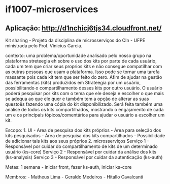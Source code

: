 # if1007-microservices

## Aplicação: http://d1nchicj6tjs34.cloudfront.net/

Kit sharing - Projeto da disciplina de microsserviços do CIn - UFPE ministrada pelo Prof. Vinicius Garcia.

contexto:  uma problema/oportunidade analisado pelo nosso grupo na plataforma streteegia eh sobre o uso dos kits por parte de cada usuário, cada um tem que criar seus proprios kits e não consegue compatilhar com as outras pessoas que usam a plataforma. Isso pode se tornar uma tarefa massante pois cada kit tem que ser feito do zero. Afim de ajudar na gestão das ferramentas (kits) produzidos em Strateegia por um usuário, possibilitando o compartilhamento desses kits por outro usuário. O usuário poderá pesquisar por kits com o tema que ele deseja e escolher o que mais se adequa ao que ele quer e também tem a opção de alterar as suas questoẽs fazendo uma cópia do kit disponibilizado. Será feita também uma análise de todos os kits compartilhados, mostrando o engajamento de cada um e os principais tópicos/comentários para ajudar o usuário a escolher um kit.

Escopo: 1. UI
                 - Area de pesquisa dos kits próprios
                 - Área para seleção dos kits pesquisados
                 - Área de pesquisa dos kits compartilhados
                 - Possibilidade de adicionar tais kits aos seus próprios
        2. microsserviços
                  Serviço 1 - Responsável por cuidar do compartilhamento de kits de um determinado usuário (ks-core)
                  Serviço 2 - Responsável por cuidar da análise dos kits (ks-analysis)
                  Serviço 3 - Responsável por cuidar da autenticação (ks-auth)

Metas: 1 semana - iniciar front, fazer ks-auth, iniciar ks-core

Membros: - Matheus Lima
         - Geraldo Medeiros
         - Hitallo Cavalcanti
        
